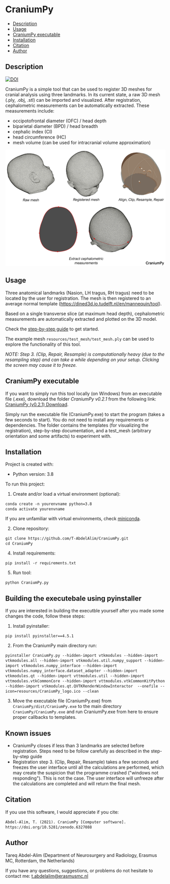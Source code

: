 # CraniumPy


  * [Description](#description)
  * [Usage](#usage)
  * [CraniumPy executable](#craniumpy-executable)
  * [Installation](#installation)
  * [Citation](#citation)
  * [Author](#author)


## Description
[![DOI](https://zenodo.org/badge/DOI/10.5281/zenodo.6327088.svg)](https://doi.org/10.5281/zenodo.6327088)

CraniumPy is a simple tool that can be used to register 3D meshes for cranial analysis using three landmarks. In its current state, a raw 3D mesh (.ply, .obj, .stl) can be imported and visualized. After registration, cephalometric measurements can be automatically extracted. These measurements include:
- occipotofrontal diameter (OFC) / head depth
- biparietal diameter (BPD) / head breadth
- cephalic index (CI) 
- head circumference (HC) 
- mesh volume (can be used for intracranial volume approximation) 

![Reconstruction](resources/CraniumPy_info.png)

## Usage
Three anatomical landmarks (Nasion, LH tragus, RH tragus) need to be located by the user for registration. The mesh is then registered to an average normal template (https://dined3d.io.tudelft.nl/en/mannequin/tool). 

Based on a single transverse slice (at maximum head depth), cephalometric measurements are automatically extracted and plotted on the 3D model. 

Check the [step-by-step guide](/resources/documentation.pdf) to get started. 

The example mesh ```resources/test_mesh/test_mesh.ply``` can be used to explore the functionality of this tool. 

*NOTE: Step 3. (Clip, Repair, Resample) is computationally heavy (due to the resampling step) and can take a while depending on your setup. Clicking the screen may cause it to freeze.*

## CraniumPy executable
If you want to simply run this tool locally (on Windows) from an executable file (.exe), download the folder _CraniumPy v0.2.1_ from the following link:
[CraniumPy (v0.2.1) Download](https://drive.google.com/drive/folders/1IEGc9CSUtmwWYe6YLG0aSDek_XD9aJEV?usp=sharing).

Simply run the executable file (CraniumPy.exe) to start the program (takes a few seconds to start). You do not need to install any requirements or dependencies. 
The folder contains the templates (for visualizing the registration), step-by-step documentation, and a test_mesh (arbitrary orientation and some artifacts) to experiment with.

## Installation
Project is created with:
* Python version: 3.8

To run this project:
1. Create and/or load a virtual environment (optional):

```
conda create -n yourenvname python=3.8
conda activate yourenvname
```
If you are unfamiliar with virtual environments, check [miniconda](https://docs.conda.io/en/latest/miniconda.html).

2. Clone repository:
```
git clone https://github.com/T-AbdelAlim/CraniumPy.git
cd CraniumPy
```
4. Install requirements:
```
pip install -r requirements.txt
```

5. Run tool:
```
python CraniumPy.py
```

## Building the executebale using pyinstaller
If you are interested in building the executble yourself after you made some changes the code, follow these steps:

1. Install pyinstaller:
```
pip install pyinstaller==4.5.1
```

2. From the CraniumPy main directory run:
```
pyinstaller CraniumPy.py --hidden-import vtkmodules --hidden-import vtkmodules.all --hidden-import vtkmodules.util.numpy_support --hidden-import vtkmodules.numpy_interface --hidden-import vtkmodules.numpy_interface.dataset_adapter --hidden-import vtkmodules.qt --hidden-import vttmodules.util --hidden-import vttmodules.vtkCommonCore --hidden-import vttmodules.vtkCommonKitPython --hidden-import vtkmodules.qt.QVTKRenderWindowInteractor  --onefile --icon=resources/CraniumPy_logo.ico --clean
```

3. Move the executable file (CraniumPy.exe) from ```CraniumPy/dist/CraniumPy.exe``` to the main directory ```CraniumPy/CraniumPy.exe``` and run CraniumPy.exe from here to ensure proper callbacks to templates.

## Known issues

- CraniumPy closes if less than 3 landmarks are selected before registration. Steps need to be follow carefully as described in the step-by-step guide
- Registration step 3. (Clip, Repair, Resample) takes a few seconds and freezes the user interface until all the calculations are performed, which may create the suspicion that the programme crashed ("windows not responding"). This is not the case. The user interface will unfreeze after the calculations are completed and will return the final mesh.



## Citation
If you use this software, I would appreciate if you cite:

```
Abdel-Alim, T. (2021). CraniumPy [Computer software]. https://doi.org/10.5281/zenodo.6327088
```


## Author
Tareq Abdel-Alim (Department of Neurosurgery and Radiology, Erasmus MC, Rotterdam, the Netherlands)

If you have any questions, suggestions, or problems do not hesitate to contact me:
t.abdelalim@erasmusmc.nl

